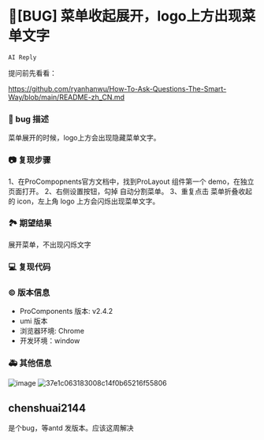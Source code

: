 # 🐛[BUG] 菜单收起展开，logo上方出现菜单文字

`AI Reply`

提问前先看看：

https://github.com/ryanhanwu/How-To-Ask-Questions-The-Smart-Way/blob/main/README-zh_CN.md

### 🐛 bug 描述

菜单展开的时候，logo上方会出现隐藏菜单文字。

<!--
详细地描述 bug，让大家都能理解
-->

### 📷 复现步骤

1、在ProCompopnents官方文档中，找到ProLayout 组件第一个 demo，在独立页面打开。
2、右侧设置按钮，勾掉 自动分割菜单。
3、重复点击 菜单折叠收起的 icon，左上角 logo 上方会闪烁出现菜单文字。

<!--
清晰描述复现步骤，让别人也能看到问题，如果可能，尽量提供可执行代码，
如：https://codesandbox.io/ 在此处创建一个 codesandbox，方便我们更快的排查和复现问题
-->

### 🏞 期望结果

展开菜单，不出现闪烁文字

<!--
描述你原本期望看到的结果
-->

### 💻 复现代码

<!--
提供可复现的代码，仓库，或线上示例
-->

### © 版本信息

- ProComponents 版本: v2.4.2
- umi 版本
- 浏览器环境: Chrome
- 开发环境：window

### 🚑 其他信息

![image](https://user-images.githubusercontent.com/84838562/225557597-e202b2e6-da8c-4a70-a6b6-29da2c6d3906.png)
![37e1c063183008c14f0b65216f55806](https://user-images.githubusercontent.com/84838562/225557968-ab7df228-886f-4c9a-b0ff-280833b4cff8.png)

<!--
如截图等其他信息可以贴在这里
-->

## chenshuai2144

是个bug，等antd 发版本。应该这周解决
